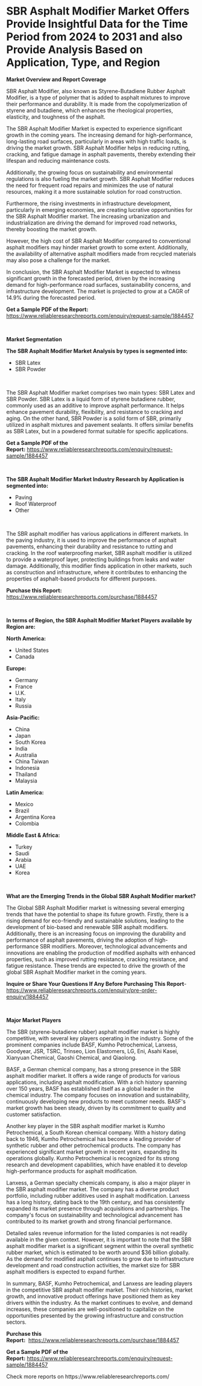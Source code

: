 <p><h1>SBR Asphalt Modifier Market Offers Provide Insightful Data for the Time Period from 2024 to 2031 and also Provide Analysis Based on Application, Type, and Region</h1></p><p><strong>Market Overview and Report Coverage</strong></p>
<p><p>SBR Asphalt Modifier, also known as Styrene-Butadiene Rubber Asphalt Modifier, is a type of polymer that is added to asphalt mixtures to improve their performance and durability. It is made from the copolymerization of styrene and butadiene, which enhances the rheological properties, elasticity, and toughness of the asphalt.</p><p>The SBR Asphalt Modifier Market is expected to experience significant growth in the coming years. The increasing demand for high-performance, long-lasting road surfaces, particularly in areas with high traffic loads, is driving the market growth. SBR Asphalt Modifier helps in reducing rutting, cracking, and fatigue damage in asphalt pavements, thereby extending their lifespan and reducing maintenance costs.</p><p>Additionally, the growing focus on sustainability and environmental regulations is also fueling the market growth. SBR Asphalt Modifier reduces the need for frequent road repairs and minimizes the use of natural resources, making it a more sustainable solution for road construction.</p><p>Furthermore, the rising investments in infrastructure development, particularly in emerging economies, are creating lucrative opportunities for the SBR Asphalt Modifier market. The increasing urbanization and industrialization are driving the demand for improved road networks, thereby boosting the market growth.</p><p>However, the high cost of SBR Asphalt Modifier compared to conventional asphalt modifiers may hinder market growth to some extent. Additionally, the availability of alternative asphalt modifiers made from recycled materials may also pose a challenge for the market.</p><p>In conclusion, the SBR Asphalt Modifier Market is expected to witness significant growth in the forecasted period, driven by the increasing demand for high-performance road surfaces, sustainability concerns, and infrastructure development. The market is projected to grow at a CAGR of 14.9% during the forecasted period.</p></p>
<p><strong>Get a Sample PDF of the Report:</strong> <a href="https://www.reliableresearchreports.com/enquiry/request-sample/1884457">https://www.reliableresearchreports.com/enquiry/request-sample/1884457</a></p>
<p>&nbsp;</p>
<p><strong>Market Segmentation</strong></p>
<p><strong>The SBR Asphalt Modifier Market Analysis by types is segmented into:</strong></p>
<p><ul><li>SBR Latex</li><li>SBR Powder</li></ul></p>
<p>&nbsp;</p>
<p><p>The SBR Asphalt Modifier market comprises two main types: SBR Latex and SBR Powder. SBR Latex is a liquid form of styrene butadiene rubber, commonly used as an additive to improve asphalt performance. It helps enhance pavement durability, flexibility, and resistance to cracking and aging. On the other hand, SBR Powder is a solid form of SBR, primarily utilized in asphalt mixtures and pavement sealants. It offers similar benefits as SBR Latex, but in a powdered format suitable for specific applications.</p></p>
<p><strong>Get a Sample PDF of the Report:</strong>&nbsp;<a href="https://www.reliableresearchreports.com/enquiry/request-sample/1884457">https://www.reliableresearchreports.com/enquiry/request-sample/1884457</a></p>
<p>&nbsp;</p>
<p><strong>The SBR Asphalt Modifier Market Industry Research by Application is segmented into:</strong></p>
<p><ul><li>Paving</li><li>Roof Waterproof</li><li>Other</li></ul></p>
<p>&nbsp;</p>
<p><p>The SBR asphalt modifier has various applications in different markets. In the paving industry, it is used to improve the performance of asphalt pavements, enhancing their durability and resistance to rutting and cracking. In the roof waterproofing market, SBR asphalt modifier is utilized to provide a waterproof layer, protecting buildings from leaks and water damage. Additionally, this modifier finds application in other markets, such as construction and infrastructure, where it contributes to enhancing the properties of asphalt-based products for different purposes.</p></p>
<p><strong>Purchase this Report:</strong>&nbsp; <a href="https://www.reliableresearchreports.com/purchase/1884457">https://www.reliableresearchreports.com/purchase/1884457</a></p>
<p>&nbsp;</p>
<p><strong>In terms of Region, the SBR Asphalt Modifier Market Players available by Region are:</strong></p>
<p>
    <p> <strong> North America: </strong>
        <ul>
            <li>United States</li>
            <li>Canada</li>
        </ul>
        </p> 
    <p> <strong> Europe: </strong>
        <ul>
            <li>Germany</li>
            <li>France</li>
            <li>U.K.</li>
            <li>Italy</li>
            <li>Russia</li>
        </ul>
        </p> 
    <p> <strong> Asia-Pacific: </strong>
        <ul>
            <li>China</li>
            <li>Japan</li>
            <li>South Korea</li>
            <li>India</li>
            <li>Australia</li>
            <li>China Taiwan</li>
            <li>Indonesia</li>
            <li>Thailand</li>
            <li>Malaysia</li>
        </ul>
        </p> 
    <p> <strong> Latin America: </strong>
        <ul>
            <li>Mexico</li>
            <li>Brazil</li>
            <li>Argentina Korea</li>
            <li>Colombia</li>
        </ul>
        </p> 
    <p> <strong> Middle East & Africa: </strong>
        <ul>
            <li>Turkey</li>
            <li>Saudi</li>
            <li>Arabia</li>
            <li>UAE</li>
            <li>Korea</li>
        </ul>
    </p>
    </p>
<p>&nbsp;</p>
<p><strong>What are the Emerging Trends in the Global SBR Asphalt Modifier market?</strong></p>
<p><p>The Global SBR Asphalt Modifier market is witnessing several emerging trends that have the potential to shape its future growth. Firstly, there is a rising demand for eco-friendly and sustainable solutions, leading to the development of bio-based and renewable SBR asphalt modifiers. Additionally, there is an increasing focus on improving the durability and performance of asphalt pavements, driving the adoption of high-performance SBR modifiers. Moreover, technological advancements and innovations are enabling the production of modified asphalts with enhanced properties, such as improved rutting resistance, cracking resistance, and fatigue resistance. These trends are expected to drive the growth of the global SBR Asphalt Modifier market in the coming years.</p></p>
<p><strong>Inquire or Share Your Questions If Any Before Purchasing This Report</strong>- <a href="https://www.reliableresearchreports.com/enquiry/pre-order-enquiry/1884457">https://www.reliableresearchreports.com/enquiry/pre-order-enquiry/1884457</a></p>
<p>&nbsp;</p>
<p><strong>Major Market Players</strong></p>
<p><p>The SBR (styrene-butadiene rubber) asphalt modifier market is highly competitive, with several key players operating in the industry. Some of the prominent companies include BASF, Kumho Petrochemical, Lanxess, Goodyear, JSR, TSRC, Trinseo, Lion Elastomers, LG, Eni, Asahi Kasei, Xianyuan Chemical, Gaoshi Chemical, and Qiaolong.</p><p>BASF, a German chemical company, has a strong presence in the SBR asphalt modifier market. It offers a wide range of products for various applications, including asphalt modification. With a rich history spanning over 150 years, BASF has established itself as a global leader in the chemical industry. The company focuses on innovation and sustainability, continuously developing new products to meet customer needs. BASF's market growth has been steady, driven by its commitment to quality and customer satisfaction.</p><p>Another key player in the SBR asphalt modifier market is Kumho Petrochemical, a South Korean chemical company. With a history dating back to 1946, Kumho Petrochemical has become a leading provider of synthetic rubber and other petrochemical products. The company has experienced significant market growth in recent years, expanding its operations globally. Kumho Petrochemical is recognized for its strong research and development capabilities, which have enabled it to develop high-performance products for asphalt modification.</p><p>Lanxess, a German specialty chemicals company, is also a major player in the SBR asphalt modifier market. The company has a diverse product portfolio, including rubber additives used in asphalt modification. Lanxess has a long history, dating back to the 19th century, and has consistently expanded its market presence through acquisitions and partnerships. The company's focus on sustainability and technological advancement has contributed to its market growth and strong financial performance.</p><p>Detailed sales revenue information for the listed companies is not readily available in the given context. However, it is important to note that the SBR asphalt modifier market is a significant segment within the overall synthetic rubber market, which is estimated to be worth around $36 billion globally. As the demand for modified asphalt continues to grow due to infrastructure development and road construction activities, the market size for SBR asphalt modifiers is expected to expand further.</p><p>In summary, BASF, Kumho Petrochemical, and Lanxess are leading players in the competitive SBR asphalt modifier market. Their rich histories, market growth, and innovative product offerings have positioned them as key drivers within the industry. As the market continues to evolve, and demand increases, these companies are well-positioned to capitalize on the opportunities presented by the growing infrastructure and construction sectors.</p></p>
<p><strong>Purchase this Report:</strong>&nbsp;&nbsp;<a href="https://www.reliableresearchreports.com/purchase/1884457">https://www.reliableresearchreports.com/purchase/1884457</a></p>
<p></p>
<p><strong>Get a Sample PDF of the Report:</strong>&nbsp;<a href="https://www.reliableresearchreports.com/enquiry/request-sample/1884457">https://www.reliableresearchreports.com/enquiry/request-sample/1884457</a></p>
<p>Check more reports on https://www.reliableresearchreports.com/</p>